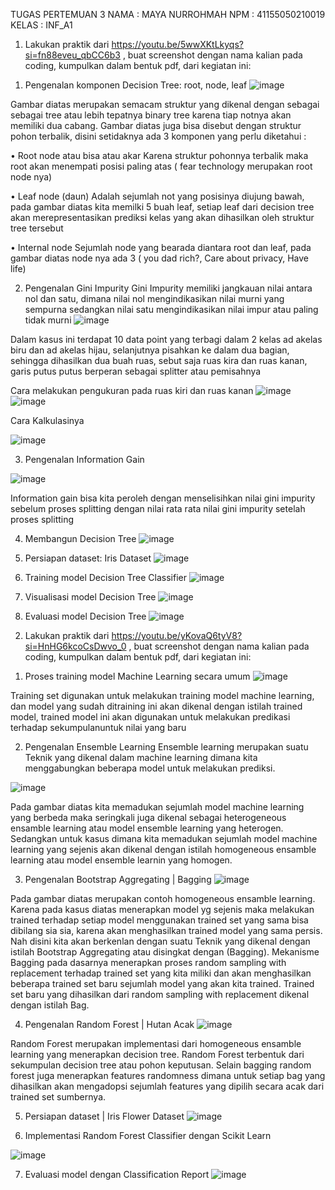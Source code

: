 TUGAS PERTEMUAN 3
NAMA	: MAYA NURROHMAH
NPM		: 41155050210019
KELAS	: INF_A1

1.	Lakukan praktik dari https://youtu.be/5wwXKtLkyqs?si=fn88eveu_qbCC6b3 , buat screenshot dengan nama kalian pada coding, kumpulkan dalam bentuk pdf, dari kegiatan ini:
1)	Pengenalan komponen Decision Tree: root, node, leaf
 ![image](https://github.com/user-attachments/assets/e2ac42f8-497e-49c2-a947-e52ed6916651)

Gambar diatas merupakan semacam struktur yang dikenal dengan sebagai sebagai tree atau lebih tepatnya binary tree karena tiap notnya akan memiliki dua cabang.
Gambar diatas juga bisa disebut dengan struktur pohon terbalik, disini setidaknya ada 3 komponen yang perlu diketahui :

•	Root node atau bisa atau akar
Karena struktur pohonnya terbalik maka root akan menempati posisi paling atas ( fear technology merupakan root node nya)

•	Leaf node (daun)
Adalah sejumlah not yang posisinya diujung bawah, pada gambar diatas kita memilki 5 buah leaf, setiap leaf dari decision tree akan merepresentasikan prediksi kelas yang akan dihasilkan oleh struktur tree tersebut

•	Internal node
Sejumlah node yang bearada diantara root dan leaf, pada gambar diatas node nya ada 3 ( you dad rich?, Care about privacy, Have life)

2)	Pengenalan Gini Impurity
Gini Impurity memiliki jangkauan nilai antara nol dan satu, dimana nilai nol mengindikasikan nilai murni yang sempurna sedangkan nilai satu mengindikasikan nilai impur atau paling tidak murni
![image](https://github.com/user-attachments/assets/5c8f1e61-1b41-4846-85ad-0db0a9aa6424)

Dalam kasus ini terdapat 10 data point yang terbagi dalam 2 kelas ad akelas biru dan ad akelas hijau, selanjutnya pisahkan ke dalam dua bagian, sehingga dihasilkan dua buah ruas, sebut saja ruas kira dan ruas kanan, garis putus putus berperan sebagai splitter atau pemisahnya 

Cara melakukan pengukuran pada ruas kiri dan ruas kanan
![image](https://github.com/user-attachments/assets/29a79b6a-21f6-4c53-8893-94510daa159c)
![image](https://github.com/user-attachments/assets/71229639-055d-40da-a5be-58f17013038f)

Cara Kalkulasinya 

 ![image](https://github.com/user-attachments/assets/8c7cd184-abc1-44ce-9bcd-804af654b501)

3)	Pengenalan Information Gain
   
![image](https://github.com/user-attachments/assets/5aa6e9ad-74bc-4add-811e-c78507144247)

 Information gain bisa kita peroleh dengan menselisihkan nilai gini impurity sebelum proses splitting dengan nilai rata rata nilai gini impurity setelah proses splitting
 
4)	Membangun Decision Tree
 ![image](https://github.com/user-attachments/assets/1c91582a-a588-4133-aa0e-780d41ec23b7)

5)	Persiapan dataset: Iris Dataset
![image](https://github.com/user-attachments/assets/512481da-381e-4a0d-b917-2f521fe5ddc9)

 
6)	Training model Decision Tree Classifier
![image](https://github.com/user-attachments/assets/4d0f8f9c-770f-4f1e-992c-19ae7f47a9fa)

 
7)	Visualisasi model Decision Tree
![image](https://github.com/user-attachments/assets/e39e1c59-6fdb-401e-8589-f4deb9fa53b4)

 
8)	Evaluasi model Decision Tree
![image](https://github.com/user-attachments/assets/1230f8d4-0a68-48f6-bdfe-2b34187c72dc)
 
2.	Lakukan praktik dari https://youtu.be/yKovaQ6tyV8?si=HnHG6kcoCsDwvo_0 , buat screenshot dengan nama kalian pada coding, kumpulkan dalam bentuk pdf, dari kegiatan ini:
1)	Proses training model Machine Learning secara umum
 ![image](https://github.com/user-attachments/assets/7465a877-9ef1-4250-adc6-dda11fabf920)

Training set digunakan untuk  melakukan training model machine learning, dan model yang sudah ditraining ini akan dikenal dengan istilah trained model, trained model ini akan digunakan untuk melakukan predikasi terhadap sekumpulanuntuk nilai yang baru

2)	Pengenalan Ensemble Learning
Ensemble learning merupakan suatu Teknik yang dikenal dalam machine learning dimana kita menggabungkan beberapa model untuk melakukan prediksi.

![image](https://github.com/user-attachments/assets/8eab9ad2-a764-4e69-a56a-19536076134d)

Pada gambar diatas kita memadukan sejumlah model machine learning yang berbeda maka seringkali juga dikenal sebagai heterogeneous ensamble learning atau model ensemble learning yang heterogen.
Sedangkan untuk kasus dimana kita memadukan sejumlah model machine learning yang sejenis akan dikenal dengan istilah homogeneous ensamble learning atau model ensemble learnin yang homogen.

3)	Pengenalan Bootstrap Aggregating | Bagging
![image](https://github.com/user-attachments/assets/0d28aa0e-9d41-4d36-85ea-4981e4e775d0)
 

Pada gambar diatas merupakan contoh homogeneous ensamble learning. Karena pada kasus diatas menerapkan model yg sejenis maka melakukan trained terhadap setiap model menggunakan trained set yang sama bisa dibilang sia sia, karena akan menghasilkan trained model yang sama persis.
Nah disini kita akan berkenlan dengan suatu Teknik yang dikenal dengan istilah Bootstrap Aggregating atau disingkat dengan (Bagging). Mekanisme Bagging pada dasarnya menerapkan proses random sampling with replacement terhadap trained set yang kita miliki dan akan menghasilkan beberapa trained set baru sejumlah model yang akan kita trained. Trained set baru yang dihasilkan dari random sampling with replacement dikenal dengan istilah Bag.

4)	Pengenalan Random Forest | Hutan Acak
 ![image](https://github.com/user-attachments/assets/acaa5cd1-f9ea-4d4c-aa87-ac6c1a2af687)

Random Forest merupakan implementasi dari homogeneous ensamble learning yang menerapkan decision tree.
Random Forest terbentuk dari sekumpulan decision tree atau pohon keputusan.
Selain bagging random forest juga menerapkan features randomness dimana untuk setiap bag yang dihasilkan akan mengadopsi sejumlah features yang dipilih secara acak dari trained set sumbernya.

5)	Persiapan dataset | Iris Flower Dataset
![image](https://github.com/user-attachments/assets/93eba2e4-4f8b-47f9-a6cc-6e1eb2b55f8b)
 
6)	Implementasi Random Forest Classifier dengan Scikit Learn
 
![image](https://github.com/user-attachments/assets/065f4ec0-8710-4b49-b50e-2f55a8156392)


7)	Evaluasi model  dengan Classification Report
![image](https://github.com/user-attachments/assets/53184cd7-f85b-488c-a21c-d9af8ec4535b)
 


